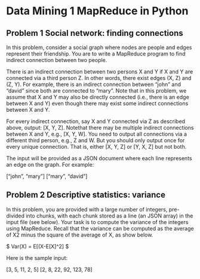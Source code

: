 # Data Mining 1 MapReduce in Python

## Problem 1 Social network: finding connections

In this problem, consider a social graph where nodes are people and edges represent their friendship. You are to write a MapReduce program to find indirect connection between two people.

There is an indirect connection between two persons X and Y if X and Y are connected via a third person Z. In other words, there exist edges (X, Z) and (Z, Y). For example, there is an indirect connection between “john” and “david” since both are connected to “mary”. Note that in this problem, we assume that X and Y may also be directly connected (i.e., there is an edge between X and Y) even though there
may exist some indirect connections between X and Y.

For every indirect connection, say X and Y connected via Z as described above, output: [X, Y, Z]. Notethat there may be multiple indirect connections between X and Y, e.g., [X, Y, W]. You need to output all connections via a different third person, e.g., Z and W. But you should only output once for every unique connection. That is, either [X, Y, Z] or [Y, X, Z] but not both.

The input will be provided as a JSON document where each line represents an edge on the graph. For example:

[“john”, “mary”]
[“mary”, “david”] 

## Problem 2 Descriptive statistics: variance

In this problem, you are provided with a large number of integers, pre-divided into chunks, with each chunk stored as a line (an JSON array) in the input file (see below). Your task is to compute the variance of the integers using MapReduce. Recall that the variance can be computed as the average of X2 minus the square of the average of X, as show below. 

$ Var(X) = E[(X-E[X]^2] $

Here is the sample input: 

[3, 5, 11, 2, 5]
[2, 8, 22, 92, 123, 78] 
